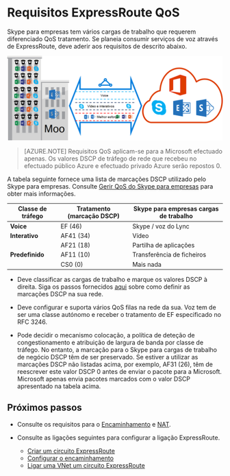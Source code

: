 <properties
   pageTitle="Requisitos de QoS para ExpressRoute | Microsoft Azure"
   description="Esta página fornece os requisitos específicos para configurar e gerir QoS para ExpressRoute circuitos."
   documentationCenter="na"
   services="expressroute"
   authors="cherylmc"
   manager="carmonm"
   editor=""/>
<tags
   ms.service="expressroute"
   ms.devlang="na"
   ms.topic="get-started-article"
   ms.tgt_pltfrm="na"
   ms.workload="infrastructure-services"
   ms.date="10/10/2016"
   ms.author="cherylmc"/>

# <a name="expressroute-qos-requirements"></a>Requisitos ExpressRoute QoS

Skype para empresas tem vários cargas de trabalho que requerem diferenciado QoS tratamento. Se planeia consumir serviços de voz através de ExpressRoute, deve aderir aos requisitos de descrito abaixo.

![](./media/expressroute-qos/expressroute-qos.png)

>[AZURE.NOTE] Requisitos QoS aplicam-se para a Microsoft efectuado apenas. Os valores DSCP de tráfego de rede que recebeu no efectuado público Azure e efectuado privado Azure serão repostos 0. 

A tabela seguinte fornece uma lista de marcações DSCP utilizado pelo Skype para empresas. Consulte [Gerir QoS do Skype para empresas](https://technet.microsoft.com/library/gg405409.aspx) para obter mais informações.

| **Classe de tráfego** | **Tratamento (marcação DSCP)** | **Skype para empresas cargas de trabalho** |
|---|---|---|
| **Voice** | EF (46) | Skype / voz do Lync |
| **Interativo** | AF41 (34) | Vídeo |
|   | AF21 (18) | Partilha de aplicações | 
| **Predefinido** | AF11 (10) | Transferência de ficheiros|
|   | CS0 (0) | Mais nada| 


- Deve classificar as cargas de trabalho e marque os valores DSCP à direita. Siga os passos fornecidos [aqui](https://technet.microsoft.com/library/gg405409.aspx) sobre como definir as marcações DSCP na sua rede.

- Deve configurar e suporta vários QoS filas na rede da sua. Voz tem de ser uma classe autónomo e receber o tratamento de EF especificado no RFC 3246. 

- Pode decidir o mecanismo colocação, a política de deteção de congestionamento e atribuição de largura de banda por classe de tráfego. No entanto, a marcação para o Skype para cargas de trabalho de negócio DSCP têm de ser preservado. Se estiver a utilizar as marcações DSCP não listadas acima, por exemplo, AF31 (26), têm de reescrever este valor DSCP 0 antes de enviar o pacote para a Microsoft. Microsoft apenas envia pacotes marcados com o valor DSCP apresentado na tabela acima. 

## <a name="next-steps"></a>Próximos passos

- Consulte os requisitos para o [Encaminhamento](expressroute-routing.md) e [NAT](expressroute-nat.md).
- Consulte as ligações seguintes para configurar a ligação ExpressRoute.

    - [Criar um circuito ExpressRoute](expressroute-howto-circuit-classic.md)
    - [Configurar o encaminhamento](expressroute-howto-routing-classic.md)
    - [Ligar uma VNet um circuito ExpressRoute](expressroute-howto-linkvnet-classic.md)
